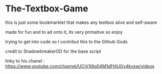 # The-Textbox-Game


this is just some bookmarklet that makes any textbox alive and self-aware


made for fun and to ad onto it, its very primative so enjoy


trying to get into code so I contribut this to the Github Gods


credit to ShadowbreakerGD for the base script


linky to his chanel : https://www.youtube.com/channel/UCjVX6g54M1dFtliUGy4kvsw/videos
